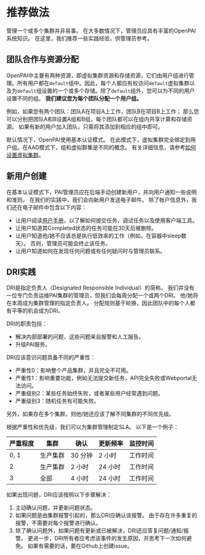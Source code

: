 # 推荐做法

管理一个或多个集群并非易事。 在大多数情况下，管理员应具有丰富的OpenPAI系统知识。 在这里，我们推荐一些实践经验，供管理员参考。

## 团队合作与资源分配

OpenPAI中主要有两种资源，即虚拟集群资源和存储资源，它们由用户组进行管理。所有用户都在`default`组中。因此，每个人都应有权访问`default`虚拟集群以及为`default`组设置的一个或多个存储。除了`default`组外，您可以为不同的用户设置不同的组。 **我们建议您为每个团队分配一个用户组。**

例如，如果您有两个团队：团队A在项目A上工作，团队B在项目B上工作； 那么您可以分别把团队A和B设置A组和B组，每个团队都可以在组内共享计算和存储资源。 如果有新的用户加入团队，只需将其添加到相应的组中即可。

默认情况下，OpenPAI使用基本认证模式。 在此模式下，虚拟集群完全绑定到用户组。在AAD模式下，组和虚拟群集是不同的概念。 有关详细信息，请参考[如何设置虚拟集群](./如何设置虚拟集群.md)。

## 新用户创建

在基本认证模式下，PAI管理员应在后端手动创建新用户，并向用户通知一些说明和准则。 在我们的实践中，我们会向新用户发送电子邮件。 除了帐户信息外，我们还在电子邮件中包含以下内容：

  - 让用户阅读[用户手册](../cluster-user/)，以了解如何提交任务，调试任务以及使用客户端工具。
  - 让用户知道其Completed状态的任务可能在30天后被删除。
  - 让用户知道他/她不应该总是执行低效率的工作（例如，在容器中sleep数天）。 否则，管理员可能会终止该任务。
  - 让用户知道如何在发现任何问题或有任何疑问时与管理员联系。
  
## DRI实践

DRI是指定负责人（Designated Responsible Individual）的简称。 我们并没有一位专门负责运维PAI集群的管理员，但我们会每周分配一个或两个DRI。 他/她将在本周成为集群管理的指定负责人。 分配规则基于轮换，因此团队中的每个人都有平等的机会成为DRI。

DRI的职责包括：

- 解决内部部署的问题，这些问题来自报警和人工报告。
- 升级PAI服务。

DRI应该意识问题具备不同的严重性：

  - 严重性0：影响整个产品集群，并且完全不可用。
  - 严重性1：影响重要功能，例如无法提交新任务，API完全失败或Webportal无法访问。
  - 严重级别2：某些任务始终失败，或者某些用户经常遇到问题。
  - 严重级别3：随机任务有可能失败。

另外，如果存在多个集群，则他/她还应该了解不同集群的不同优先级。

根据严重性和优先级，我们可以为集群管理制定SLA。 以下是一个例子：

|     严重程度    |     集群               |     确认    |     更新频率    |     监控时间    |
|-----------------|---------------------------|--------------------|-------------------------|-------------------------|
|     0, 1        |     生产集群    |     30 分钟     |     2 小时              |     工作时间       |
|     2           |     生产集群    |     2 小时        |     24 小时            |     工作时间       |
|     3           |     全部                   |     4 小时        |     24 小时            |     工作时间       |


如果出现问题，DRI应该按照以下步骤解决：

1. 主动确认问题，并更新问题状态。
2. 如果问题是由集群报警引起的，那么DRI应确认该报警。 由于存在许多重复的报警，不需要对每个报警进行确认。
3. 除了确认问题外，如果问题有更新或已被解决，DRI还应答复问题/通知/报警。 更进一步，DRI所有者应考虑该事件的发生原因，并思考下一次如何避免。 如果有需要的话，要在Github上创建issue。